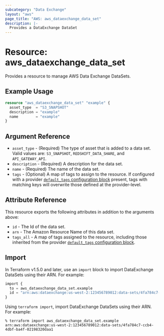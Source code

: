 ```yaml
---
subcategory: "Data Exchange"
layout: "aws"
page_title: "AWS: aws_dataexchange_data_set"
description: |-
  Provides a DataExchange DataSet
---
```


# Resource: aws_dataexchange_data_set

Provides a resource to manage AWS Data Exchange DataSets.

## Example Usage

```terraform
resource "aws_dataexchange_data_set" "example" {
  asset_type  = "S3_SNAPSHOT"
  description = "example"
  name        = "example"
}
```

## Argument Reference

* `asset_type` - (Required) The type of asset that is added to a data set. Valid values are: `S3_SNAPSHOT`, `REDSHIFT_DATA_SHARE`, and `API_GATEWAY_API`.
* `description` - (Required) A description for the data set.
* `name` - (Required) The name of the data set.
* `tags` - (Optional) A map of tags to assign to the resource. If configured with a provider [`default_tags` configuration block](https://registry.terraform.io/providers/hashicorp/aws/latest/docs#default_tags-configuration-block) present, tags with matching keys will overwrite those defined at the provider-level.

## Attribute Reference

This resource exports the following attributes in addition to the arguments above:

* `id` - The Id of the data set.
* `arn` - The Amazon Resource Name of this data set.
* `tags_all` - A map of tags assigned to the resource, including those inherited from the provider [`default_tags` configuration block](https://registry.terraform.io/providers/hashicorp/aws/latest/docs#default_tags-configuration-block).

## Import

In Terraform v1.5.0 and later, use an `import` block to import DataExchange DataSets using their ARN. For example:

```terraform
import {
  to = aws_dataexchange_data_set.example
  id = "arn:aws:dataexchange:us-west-2:123456789012:data-sets/4fa784c7-ccb4-4dbf-ba4f-02198320daa1"
}
```

Using `terraform import`, import DataExchange DataSets using their ARN. For example:

```console
% terraform import aws_dataexchange_data_set.example arn:aws:dataexchange:us-west-2:123456789012:data-sets/4fa784c7-ccb4-4dbf-ba4f-02198320daa1
```
